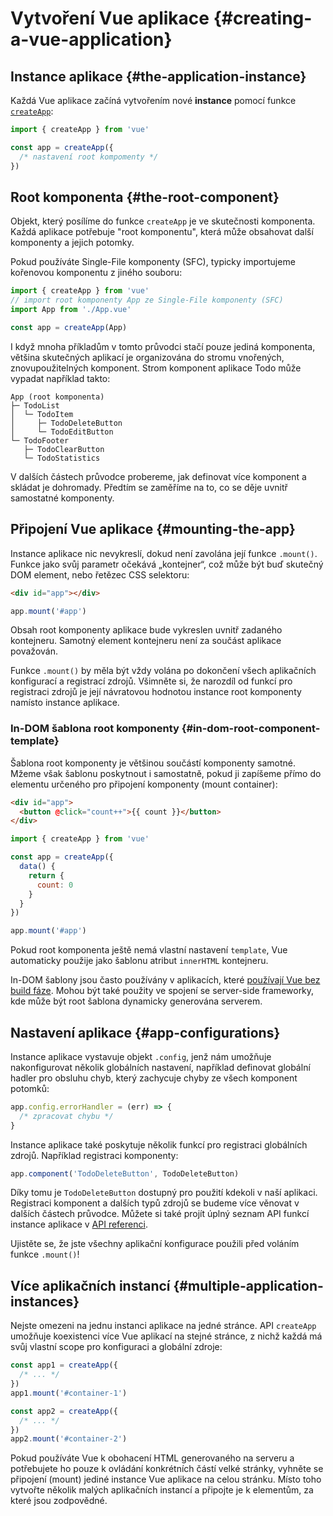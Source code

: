 # Vytvoření Vue aplikace {#creating-a-vue-application}

## Instance aplikace {#the-application-instance}

Každá Vue aplikace začíná vytvořením nové **instance** pomocí funkce [`createApp`](/api/application#createapp):

```js
import { createApp } from 'vue'

const app = createApp({
  /* nastavení root kompomenty */
})
```

## Root komponenta {#the-root-component}

Objekt, který posílíme do funkce `createApp` je ve skutečnosti komponenta. Každá aplikace potřebuje "root komponentu", která může obsahovat další komponenty a jejich potomky.

Pokud používáte Single-File komponenty (SFC), typicky importujeme kořenovou komponentu z jiného souboru:

```js
import { createApp } from 'vue'
// import root komponenty App ze Single-File komponenty (SFC)
import App from './App.vue'

const app = createApp(App)
```

I když mnoha příkladům v tomto průvodci stačí pouze jediná komponenta, většina skutečných aplikací je organizována do stromu vnořených, znovupoužitelných komponent. Strom komponent aplikace Todo může vypadat například takto:

```
App (root komponenta)
├─ TodoList
│  └─ TodoItem
│     ├─ TodoDeleteButton
│     └─ TodoEditButton
└─ TodoFooter
   ├─ TodoClearButton
   └─ TodoStatistics
```

V dalších částech průvodce probereme, jak definovat více komponent a skládat je dohromady. Předtím se zaměříme na to, co se děje uvnitř samostatné komponenty.

## Připojení Vue aplikace {#mounting-the-app}

Instance aplikace nic nevykreslí, dokud není zavolána její funkce `.mount()`. Funkce jako svůj parametr očekává „kontejner“, což může být buď skutečný DOM element, nebo řetězec CSS selektoru:

```html
<div id="app"></div>
```

```js
app.mount('#app')
```

Obsah root komponenty aplikace bude vykreslen uvnitř zadaného kontejneru. Samotný element kontejneru není za součást aplikace považován.

Funkce `.mount()` by měla být vždy volána po dokončení všech aplikačních konfigurací a&nbsp;registrací zdrojů. Všimněte si, že narozdíl od funkcí pro registraci zdrojů je její návratovou hodnotou instance root komponenty namísto instance aplikace.

### In-DOM šablona root komponenty {#in-dom-root-component-template}

Šablona root komponenty je většinou součástí komponenty samotné. Mžeme však šablonu poskytnout i samostatně, pokud ji zapíšeme přímo do elementu určeného pro připojení komponenty (mount container):

```html
<div id="app">
  <button @click="count++">{{ count }}</button>
</div>
```

```js
import { createApp } from 'vue'

const app = createApp({
  data() {
    return {
      count: 0
    }
  }
})

app.mount('#app')
```

Pokud root komponenta ještě nemá vlastní nastavení `template`, Vue automaticky použije jako šablonu atribut `innerHTML` kontejneru.

In-DOM šablony jsou často používány v aplikacích, které [používají Vue bez build fáze](/guide/quick-start.html#using-vue-from-cdn). Mohou být také použity ve spojení se server-side frameworky, kde může být root šablona dynamicky generována serverem.

## Nastavení aplikace {#app-configurations}

Instance aplikace vystavuje objekt `.config`, jenž nám umožňuje nakonfigurovat několik globálních nastavení, například definovat globální hadler pro obsluhu chyb, který zachycuje chyby ze všech komponent potomků:

```js
app.config.errorHandler = (err) => {
  /* zpracovat chybu */
}
```

Instance aplikace také poskytuje několik funkcí pro registraci globálních zdrojů. Například registraci komponenty:

```js
app.component('TodoDeleteButton', TodoDeleteButton)
```

Díky tomu je `TodoDeleteButton` dostupný pro použití kdekoli v naší aplikaci. Registraci komponent a dalších typů zdrojů se budeme více věnovat v dalších částech průvodce. Můžete si také projít úplný seznam API funkcí instance aplikace v [API referenci](/api/application).

Ujistěte se, že jste všechny aplikační konfigurace použili před voláním funkce `.mount()`!

## Více aplikačních instancí {#multiple-application-instances}

Nejste omezeni na jednu instanci aplikace na jedné stránce. API `createApp` umožňuje koexistenci více Vue aplikací na stejné stránce, z nichž každá má svůj vlastní scope pro konfiguraci a globální zdroje:

```js
const app1 = createApp({
  /* ... */
})
app1.mount('#container-1')

const app2 = createApp({
  /* ... */
})
app2.mount('#container-2')
```

Pokud používáte Vue k obohacení HTML generovaného na serveru a potřebujete ho pouze k ovládání konkrétních částí velké stránky, vyhněte se připojení (mount) jediné instance Vue aplikace na celou stránku. Místo toho vytvořte několik malých aplikačních instancí a připojte je k elementům, za které jsou zodpovědné.
